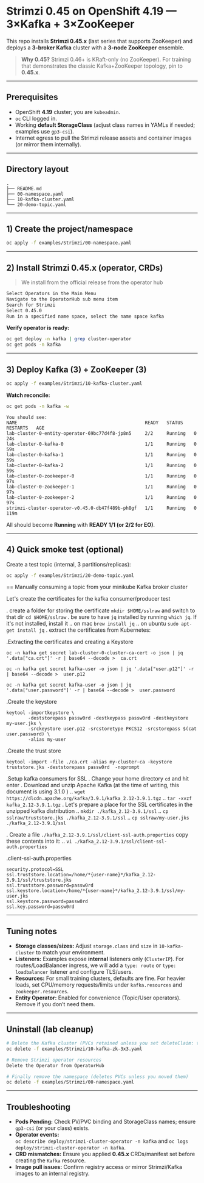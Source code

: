 
# Strimzi 0.45 on OpenShift 4.19 — 3×Kafka + 3×ZooKeeper

This repo installs **Strimzi 0.45.x** (last series that supports ZooKeeper) and deploys a
**3-broker Kafka** cluster with a **3-node ZooKeeper** ensemble.

> **Why 0.45?** Strimzi 0.46+ is KRaft-only (no ZooKeeper). For training that demonstrates the classic Kafka+ZooKeeper topology, pin to **0.45.x**.

---

## Prerequisites

- OpenShift **4.19** cluster; you are `kubeadmin`.
- `oc` CLI logged in.
- Working **default StorageClass** (adjust class names in YAMLs if needed; examples use `gp3-csi`).
- Internet egress to pull the Strimzi release assets and container images (or mirror them internally).

---

## Directory layout

```
.
├── README.md
├── 00-namespace.yaml
├── 10-kafka-cluster.yaml
└── 20-demo-topic.yaml
```

---

## 1) Create the project/namespace

```bash
oc apply -f examples/Strimzi/00-namespace.yaml
```

---

## 2) Install Strimzi **0.45.x** (operator, CRDs)

> We install from the official release from the operator hub

```bash
Select Operators in the Main Menu
Navigate to the OperatorHub sub menu item
Search for Strimzi
Select 0.45.0
Run in a specified name space, select the name space kafka
```

**Verify operator is ready:**
```bash
oc get deploy -n kafka | grep cluster-operator
oc get pods -n kafka
```
---

## 3) Deploy Kafka (3) + ZooKeeper (3)

```bash
oc apply -f examples/Strimzi/10-kafka-cluster.yaml
```

**Watch reconcile:**
```bash
oc get pods -n kafka -w
```
```
You should see:
NAME                                               READY   STATUS    RESTARTS   AGE
lab-cluster-0-entity-operator-69bc77d4f8-jp8n5     2/2     Running   0          24s
lab-cluster-0-kafka-0                              1/1     Running   0          59s
lab-cluster-0-kafka-1                              1/1     Running   0          59s
lab-cluster-0-kafka-2                              1/1     Running   0          59s
lab-cluster-0-zookeeper-0                          1/1     Running   0          97s
lab-cluster-0-zookeeper-1                          1/1     Running   0          97s
lab-cluster-0-zookeeper-2                          1/1     Running   0          97s
strimzi-cluster-operator-v0.45.0-db47f489b-ph8gf   1/1     Running   0          119m
```

All should become **Running** with **READY 1/1 (or 2/2 for EO)**.

---

## 4) Quick smoke test (optional)

Create a test topic (internal, 3 partitions/replicas):
```bash
oc apply -f examples/Strimzi/20-demo-topic.yaml
```

== Manually consuming a topic  from your minikube Kafka broker cluster

Let's create the certificates for the kafka consumer/producer test

. create a folder for storing the certificate `mkdir $HOME/sslraw` and switch to that dir `cd $HOME/sslraw`
. be sure to have `jq` installed by running `which jq`. If it's not installed, install it
.. on mac  `brew install jq`
.. on ubuntu `sudo apt-get install jq`
. extract the certificates from Kubernetes:

.Extracting the certificates and creating a Keystore
```
oc -n kafka get secret lab-cluster-0-cluster-ca-cert -o json | jq '.data["ca.crt"]' -r | base64 --decode >  ca.crt

oc -n kafka get secret kafka-user -o json | jq '.data["user.p12"]' -r | base64 --decode >  user.p12

oc -n kafka get secret kafka-user -o json | jq '.data["user.password"]' -r | base64 --decode >  user.password

```

.Create the keystore
```
keytool -importkeystore \
        -deststorepass passw0rd -destkeypass passw0rd -destkeystore my-user.jks \
        -srckeystore user.p12 -srcstoretype PKCS12 -srcstorepass $(cat user.password) \
        -alias my-user
```

.Create the trust store
```
keytool -import -file ./ca.crt -alias my-cluster-ca -keystore truststore.jks -deststorepass passw0rd  -noprompt
```

.Setup kafka consumers for SSL
. Change your home directory `cd` and hit enter
. Download and unzip Apache Kafka (at the time of writing, this document is using 3.1.0 )
.. `wget https://dlcdn.apache.org/kafka/3.9.1/kafka_2.12-3.9.1.tgz`
.. `tar -xvzf kafka_2.12-3.9.1.tgz`
. Let's prepare a place for the SSL certificates in the unzipped kafka distribution
.. `mkdir ./kafka_2.12-3.9.1/ssl`
.. `cp sslraw/truststore.jks ./kafka_2.12-3.9.1/ssl`
.. `cp sslraw/my-user.jks ./kafka_2.12-3.9.1/ssl`

. Create a file `./kafka_2.12-3.9.1/ssl/client-ssl-auth.properties` copy these contents into it:
.. `vi ./kafka_2.12-3.9.1/ssl/client-ssl-auth.properties`

.client-ssl-auth.properties
```
security.protocol=SSL
ssl.truststore.location=/home/*{user-name}*/kafka_2.12-3.9.1/ssl/truststore.jks
ssl.truststore.password=passw0rd
ssl.keystore.location=/home/*{user-name}*/kafka_2.12-3.9.1/ssl/my-user.jks
ssl.keystore.password=passw0rd
ssl.key.password=passw0rd
```
---

## Tuning notes

- **Storage classes/sizes:** Adjust `storage.class` and `size` in `10-kafka-cluster` to match your environment.
- **Listeners:** Examples expose **internal** listeners only (`ClusterIP`). For routes/LoadBalancer ingress, we will add a `type: route` or `type: loadbalancer` listener and configure TLS/users.
- **Resources:** For small training clusters, defaults are fine. For heavier loads, set CPU/memory requests/limits under `kafka.resources` and `zookeeper.resources`.
- **Entity Operator:** Enabled for convenience (Topic/User operators). Remove if you don’t need them.

---

## Uninstall (lab cleanup)

```bash
# Delete the Kafka cluster (PVCs retained unless you set deleteClaim: true)
oc delete -f examples/Strimzi/10-kafka-zk-3x3.yaml

# Remove Strimzi operator resources
Delete the Operator from OperatorHub

# Finally remove the namespace (deletes PVCs unless you moved them)
oc delete -f examples/Strimzi/00-namespace.yaml
```

---

## Troubleshooting

- **Pods Pending:** Check PV/PVC binding and StorageClass names; ensure `gp3-csi` (or your class) exists.
- **Operator events:**  
  `oc describe deploy/strimzi-cluster-operator -n kafka` and `oc logs deploy/strimzi-cluster-operator -n kafka`.
- **CRD mismatches:** Ensure you applied **0.45.x** CRDs/manifest set before creating the `Kafka` resource.
- **Image pull issues:** Confirm registry access or mirror Strimzi/Kafka images to an internal registry.
